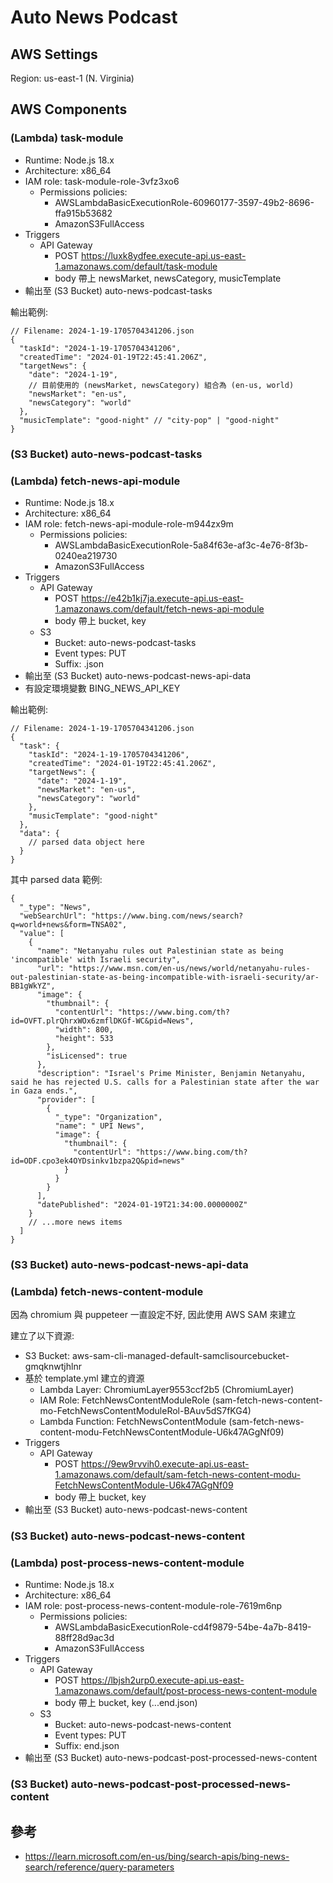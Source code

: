 # Auto News Podcast

## AWS Settings

Region: us-east-1 (N. Virginia)

## AWS Components

### (Lambda) task-module

- Runtime: Node.js 18.x
- Architecture: x86_64
- IAM role: task-module-role-3vfz3xo6
  - Permissions policies:
    - AWSLambdaBasicExecutionRole-60960177-3597-49b2-8696-ffa915b53682
    - AmazonS3FullAccess
- Triggers
  - API Gateway
    - POST https://luxk8ydfee.execute-api.us-east-1.amazonaws.com/default/task-module
    - body 帶上 newsMarket, newsCategory, musicTemplate
- 輸出至 (S3 Bucket) auto-news-podcast-tasks

輸出範例:

```jsonc
// Filename: 2024-1-19-1705704341206.json
{
  "taskId": "2024-1-19-1705704341206",
  "createdTime": "2024-01-19T22:45:41.206Z",
  "targetNews": {
    "date": "2024-1-19",
    // 目前使用的 (newsMarket, newsCategory) 組合為 (en-us, world)
    "newsMarket": "en-us",
    "newsCategory": "world"
  },
  "musicTemplate": "good-night" // "city-pop" | "good-night"
}
```

### (S3 Bucket) auto-news-podcast-tasks

### (Lambda) fetch-news-api-module

- Runtime: Node.js 18.x
- Architecture: x86_64
- IAM role: fetch-news-api-module-role-m944zx9m
  - Permissions policies:
    - AWSLambdaBasicExecutionRole-5a84f63e-af3c-4e76-8f3b-0240ea219730
    - AmazonS3FullAccess
- Triggers
  - API Gateway
    - POST https://e42b1kj7ja.execute-api.us-east-1.amazonaws.com/default/fetch-news-api-module
    - body 帶上 bucket, key
  - S3
    - Bucket: auto-news-podcast-tasks
    - Event types: PUT
    - Suffix: .json
- 輸出至 (S3 Bucket) auto-news-podcast-news-api-data
- 有設定環境變數 BING_NEWS_API_KEY

輸出範例:

```jsonc
// Filename: 2024-1-19-1705704341206.json
{
  "task": {
    "taskId": "2024-1-19-1705704341206",
    "createdTime": "2024-01-19T22:45:41.206Z",
    "targetNews": {
      "date": "2024-1-19",
      "newsMarket": "en-us",
      "newsCategory": "world"
    },
    "musicTemplate": "good-night"
  },
  "data": {
    // parsed data object here
  }
}
```

其中 parsed data 範例:

```jsonc
{
  "_type": "News",
  "webSearchUrl": "https://www.bing.com/news/search?q=world+news&form=TNSA02",
  "value": [
    {
      "name": "Netanyahu rules out Palestinian state as being 'incompatible' with Israeli security",
      "url": "https://www.msn.com/en-us/news/world/netanyahu-rules-out-palestinian-state-as-being-incompatible-with-israeli-security/ar-BB1gWkYZ",
      "image": {
        "thumbnail": {
          "contentUrl": "https://www.bing.com/th?id=OVFT.plrQhrxWOx6zmflDKGf-WC&pid=News",
          "width": 800,
          "height": 533
        },
        "isLicensed": true
      },
      "description": "Israel's Prime Minister, Benjamin Netanyahu, said he has rejected U.S. calls for a Palestinian state after the war in Gaza ends.",
      "provider": [
        {
          "_type": "Organization",
          "name": " UPI News",
          "image": {
            "thumbnail": {
              "contentUrl": "https://www.bing.com/th?id=ODF.cpo3ek4OYDsinkv1bzpa2Q&pid=news"
            }
          }
        }
      ],
      "datePublished": "2024-01-19T21:34:00.0000000Z"
    }
    // ...more news items
  ]
}
```

### (S3 Bucket) auto-news-podcast-news-api-data

### (Lambda) fetch-news-content-module

因為 chromium 與 puppeteer 一直設定不好, 因此使用 AWS SAM 來建立

建立了以下資源:

- S3 Bucket: aws-sam-cli-managed-default-samclisourcebucket-gmqknwtjhlnr
- 基於 template.yml 建立的資源
  - Lambda Layer: ChromiumLayer9553ccf2b5 (ChromiumLayer)
  - IAM Role: FetchNewsContentModuleRole (sam-fetch-news-content-mo-FetchNewsContentModuleRol-BAuv5dS7fKG4)
  - Lambda Function: FetchNewsContentModule (sam-fetch-news-content-modu-FetchNewsContentModule-U6k47AGgNf09)
- Triggers
  - API Gateway
    - POST https://9ew9rvvih0.execute-api.us-east-1.amazonaws.com/default/sam-fetch-news-content-modu-FetchNewsContentModule-U6k47AGgNf09
    - body 帶上 bucket, key
- 輸出至 (S3 Bucket) auto-news-podcast-news-content

### (S3 Bucket) auto-news-podcast-news-content

### (Lambda) post-process-news-content-module

- Runtime: Node.js 18.x
- Architecture: x86_64
- IAM role: post-process-news-content-module-role-7619m6np
  - Permissions policies:
    - AWSLambdaBasicExecutionRole-cd4f9879-54be-4a7b-8419-88ff28d9ac3d
    - AmazonS3FullAccess
- Triggers
  - API Gateway
    - POST https://lbjsh2urp0.execute-api.us-east-1.amazonaws.com/default/post-process-news-content-module
    - body 帶上 bucket, key (...end.json)
  - S3
    - Bucket: auto-news-podcast-news-content
    - Event types: PUT
    - Suffix: end.json
- 輸出至 (S3 Bucket) auto-news-podcast-post-processed-news-content

### (S3 Bucket) auto-news-podcast-post-processed-news-content

## 參考

- https://learn.microsoft.com/en-us/bing/search-apis/bing-news-search/reference/query-parameters

